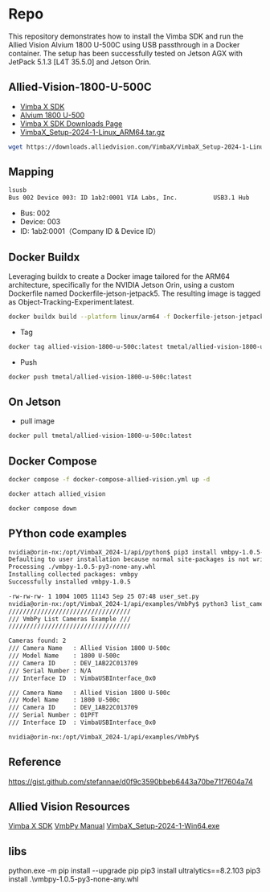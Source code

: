 # Repo
This repository demonstrates how to install the Vimba SDK and run the Allied Vision Alvium 1800 U-500C using USB passthrough in a Docker container. The setup has been successfully tested on Jetson AGX with JetPack 5.1.3 [L4T 35.5.0] and Jetson Orin.
## Allied-Vision-1800-U-500C
* [Vimba X SDK](https://www.alliedvision.com/en/products/software/vimba-x-sdk/)  
* [Alvium 1800 U-500](https://www.alliedvision.com/en/products/alvium-configurator/alvium-1800-u/500/)
* [Vimba X SDK Downloads Page](https://www.alliedvision.com/en/products/software/vimba-x-sdk/#c13326)  
* [VimbaX_Setup-2024-1-Linux_ARM64.tar.gz](https://downloads.alliedvision.com/VimbaX/VimbaX_Setup-2024-1-Linux_ARM64.tar.gz)

```bash
wget https://downloads.alliedvision.com/VimbaX/VimbaX_Setup-2024-1-Linux_ARM64.tar.gz
```

## Mapping
```bash
lsusb
Bus 002 Device 003: ID 1ab2:0001 VIA Labs, Inc.          USB3.1 Hub
```

* Bus: 002
* Device: 003
* ID: 1ab2:0001（Company ID & Device ID）

## Docker Buildx
Leveraging buildx to create a Docker image tailored for the ARM64 architecture, specifically for the NVIDIA Jetson Orin, using a custom Dockerfile named Dockerfile-jetson-jetpack5. The resulting image is tagged as Object-Tracking-Experiment:latest.
```bash
docker buildx build --platform linux/arm64 -f Dockerfile-jetson-jetpack5 -t allied-vision-1800-u-500c:latest .
```

* Tag

```bash
docker tag allied-vision-1800-u-500c:latest tmetal/allied-vision-1800-u-500c:latest
```
* Push

```bash
docker push tmetal/allied-vision-1800-u-500c:latest
```

## On Jetson 
* pull image 
```bash
docker pull tmetal/allied-vision-1800-u-500c:latest
```

## Docker Compose
```bash
docker compose -f docker-compose-allied-vision.yml up -d
```
```bash
docker attach allied_vision
```
```bash
docker compose down
```

## PYthon code examples
```bash
nvidia@orin-nx:/opt/VimbaX_2024-1/api/python$ pip3 install vmbpy-1.0.5-py3-none-any.whl
Defaulting to user installation because normal site-packages is not writeable
Processing ./vmbpy-1.0.5-py3-none-any.whl
Installing collected packages: vmbpy
Successfully installed vmbpy-1.0.5

```
```bash
-rw-rw-rw- 1 1004 1005 11143 Sep 25 07:48 user_set.py
nvidia@orin-nx:/opt/VimbaX_2024-1/api/examples/VmbPy$ python3 list_cameras.py
//////////////////////////////////
/// VmbPy List Cameras Example ///
//////////////////////////////////

Cameras found: 2
/// Camera Name   : Allied Vision 1800 U-500c
/// Model Name    : 1800 U-500c
/// Camera ID     : DEV_1AB22C013709
/// Serial Number : N/A
/// Interface ID  : VimbaUSBInterface_0x0

/// Camera Name   : Allied Vision 1800 U-500c
/// Model Name    : 1800 U-500c
/// Camera ID     : DEV_1AB22C013709
/// Serial Number : 01PFT
/// Interface ID  : VimbaUSBInterface_0x0

nvidia@orin-nx:/opt/VimbaX_2024-1/api/examples/VmbPy$

```
## Reference
https://gist.github.com/stefannae/d0f9c3590bbeb6443a70be71f7604a74  


## Allied Vision Resources
[Vimba X SDK](https://www.alliedvision.com/en/products/software/vimba-x-sdk/)
[VmbPy Manual](https://docs.alliedvision.com/Vimba_X/Vimba_X_DeveloperGuide/pythonAPIManual.html)
[VimbaX_Setup-2024-1-Win64.exe](https://downloads.alliedvision.com/VimbaX/VimbaX_Setup-2024-1-Win64.exe)
## libs
python.exe -m pip install --upgrade pip
pip3 install ultralytics==8.2.103
pip3 install .\vmbpy-1.0.5-py3-none-any.whl